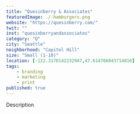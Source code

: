 ```yaml
---
title: "Quesinberry & Associates"
featuredImage: ./-hamburgers.png
website: "https://quesinberry.com/"
twit: ""
inst: "quesinberryandassociates"
category: "Q"
city: "Seattle"
neighborhood: "Capitol Hill"
size: "Small (1-10)"
location: [-122.3170142232947,47.614766043714816]
tags:
    - branding
    - marketing
    - print
published: true
---
```


Description

